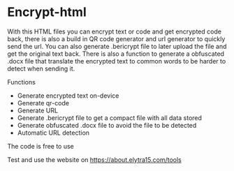 # Encrypt-html


With this HTML files you can encrypt text or code and get encrypted code back, there is also a build in QR code generator and url generator to quickly send the url. You can also generate .bericrypt file to later upload the file and get the original text back. There is also a function to generate a obfuscated .docx file that translate the encrypted text to common words to be harder to detect when sending it. 

Functions
 - Generate encrypted text on-device
 - Generate qr-code
 - Generate URL
 - Generate .bericrypt file to get a compact file with all data stored
 - Generate obfuscated .docx file to avoid the file to be detected
 - Automatic URL detection

The code is free to use

Test and use the website on https://about.elytra15.com/tools
